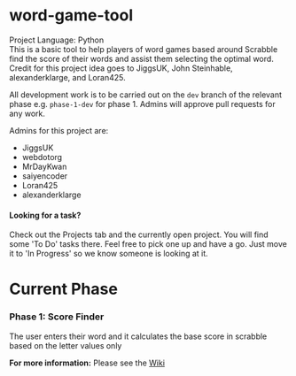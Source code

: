 # word-game-tool

Project Language: Python  
This is a basic tool to help players of word games based around Scrabble find the score of their words and assist them selecting the optimal word.
Credit for this project idea goes to JiggsUK, John Steinhable, alexanderklarge, and Loran425.

All development work is to be carried out on the `dev` branch of the relevant phase e.g. `phase-1-dev` for phase 1. Admins will approve pull requests for any work.

Admins for this project are:
  - JiggsUK
  - webdotorg
  - MrDayKwan
  - saiyencoder
  - Loran425
  - alexanderklarge
  
#### Looking for a task?   
Check out the Projects tab and the currently open project. You will find some 'To Do' tasks there. Feel free to pick one up and have a go. Just move it to 'In Progress' so we know someone is looking at it.

# Current Phase
### Phase 1: Score Finder 
The user enters their word and it calculates the base score in scrabble based on the letter values only

**For more information:** Please see the [Wiki](https://github.com/Learning-Python-Team/word-game-tool/wiki)
